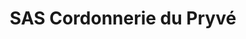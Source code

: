 ---
title: "SAS Cordonnerie du Pryvé"
url: /saint-pryve-saint-mesmin/sas-cordonnerie-du-pryve/
shop: chaussures
---